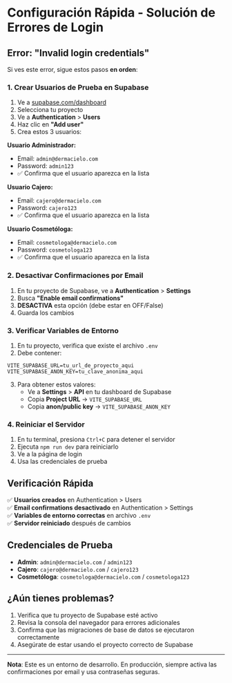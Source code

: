 # Configuración Rápida - Solución de Errores de Login

## Error: "Invalid login credentials"

Si ves este error, sigue estos pasos **en orden**:

### 1. Crear Usuarios de Prueba en Supabase

1. Ve a [supabase.com/dashboard](https://supabase.com/dashboard)
2. Selecciona tu proyecto
3. Ve a **Authentication** > **Users**
4. Haz clic en **"Add user"**
5. Crea estos 3 usuarios:

**Usuario Administrador:**
- Email: `admin@dermacielo.com`
- Password: `admin123`
- ✅ Confirma que el usuario aparezca en la lista

**Usuario Cajero:**
- Email: `cajero@dermacielo.com`
- Password: `cajero123`
- ✅ Confirma que el usuario aparezca en la lista

**Usuario Cosmetóloga:**
- Email: `cosmetologa@dermacielo.com`
- Password: `cosmetologa123`
- ✅ Confirma que el usuario aparezca en la lista

### 2. Desactivar Confirmaciones por Email

1. En tu proyecto de Supabase, ve a **Authentication** > **Settings**
2. Busca **"Enable email confirmations"**
3. **DESACTIVA** esta opción (debe estar en OFF/False)
4. Guarda los cambios

### 3. Verificar Variables de Entorno

1. En tu proyecto, verifica que existe el archivo `.env`
2. Debe contener:
```env
VITE_SUPABASE_URL=tu_url_de_proyecto_aqui
VITE_SUPABASE_ANON_KEY=tu_clave_anonima_aqui
```

3. Para obtener estos valores:
   - Ve a **Settings** > **API** en tu dashboard de Supabase
   - Copia **Project URL** → `VITE_SUPABASE_URL`
   - Copia **anon/public key** → `VITE_SUPABASE_ANON_KEY`

### 4. Reiniciar el Servidor

1. En tu terminal, presiona `Ctrl+C` para detener el servidor
2. Ejecuta `npm run dev` para reiniciarlo
3. Ve a la página de login
4. Usa las credenciales de prueba

## Verificación Rápida

✅ **Usuarios creados** en Authentication > Users  
✅ **Email confirmations desactivado** en Authentication > Settings  
✅ **Variables de entorno correctas** en archivo `.env`  
✅ **Servidor reiniciado** después de cambios  

## Credenciales de Prueba

- **Admin**: `admin@dermacielo.com` / `admin123`
- **Cajero**: `cajero@dermacielo.com` / `cajero123`
- **Cosmetóloga**: `cosmetologa@dermacielo.com` / `cosmetologa123`

## ¿Aún tienes problemas?

1. Verifica que tu proyecto de Supabase esté activo
2. Revisa la consola del navegador para errores adicionales
3. Confirma que las migraciones de base de datos se ejecutaron correctamente
4. Asegúrate de estar usando el proyecto correcto de Supabase

---

**Nota**: Este es un entorno de desarrollo. En producción, siempre activa las confirmaciones por email y usa contraseñas seguras.